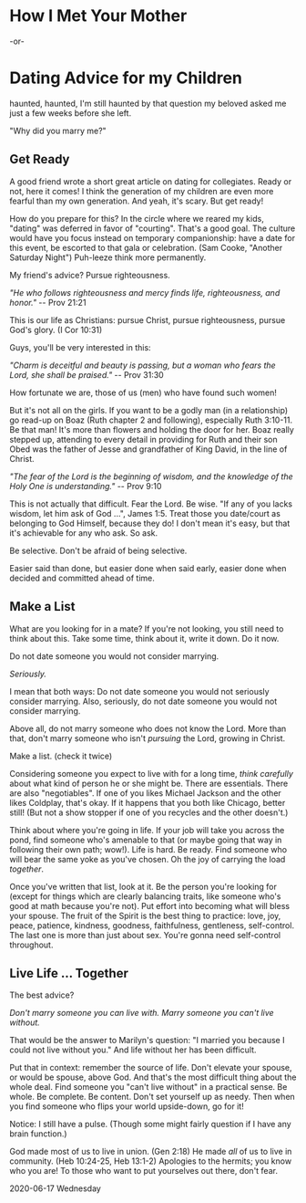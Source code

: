 # How I Met Your Mother

-or-

# Dating Advice for my Children

haunted, haunted,
I'm still haunted by that question my beloved asked me
just a few weeks before she left.

"Why did you marry me?"

## Get Ready

A good friend wrote a short great article on dating for collegiates.
Ready or not, here it comes! I think the generation of my children
are even more fearful than my own generation. And yeah, it's scary.
But get ready!

How do you prepare for this? In the circle where we reared my kids,
"dating" was deferred in favor of "courting". That's a good goal.
The culture would have you focus instead on temporary companionship:
have a date for this event, be escorted to that gala or celebration.
(Sam Cooke, "Another Saturday Night") Puh-leeze think more permanently.

My friend's advice? Pursue righteousness.

*"He who follows righteousness and mercy
finds life, righteousness, and honor."* -- Prov 21:21

This is our life as Christians: pursue Christ, pursue righteousness,
pursue God's glory. (I Cor 10:31)

Guys, you'll be very interested in this:

*"Charm is deceitful and beauty is passing,
but a woman who fears the Lord, she shall be praised."* -- Prov 31:30

How fortunate we are, those of us (men) who have found such women!

But it's not all on the girls.
If you want to be a godly man (in a relationship) go read-up on Boaz
(Ruth chapter 2 and following), especially Ruth 3:10-11.
Be that man! It's more than flowers and holding the door for her.
Boaz really stepped up, attending to every detail in providing for Ruth
and their son Obed was the father of Jesse and grandfather of King David,
in the line of Christ.

*"The fear of the Lord is the beginning of wisdom,
and the knowledge of the Holy One is understanding."* -- Prov 9:10

This is not actually that difficult. Fear the Lord. Be wise.
"If any of you lacks wisdom, let him ask of God ...", James 1:5.
Treat those you date/court as belonging to God Himself, because they do!
I don't mean it's easy, but that it's achievable for any who ask. So ask.

Be selective. Don't be afraid of being selective.

Easier said than done,
but easier done when said early,
easier done when decided and committed ahead of time.

## Make a List

What are you looking for in a mate?
If you're not looking, you still need to think about this.
Take some time, think about it, write it down. Do it now.

Do not date someone you would not consider marrying.

*Seriously.*

I mean that both ways: Do not date someone you would not seriously
consider marrying. Also, seriously, do not date someone you would not
consider marrying.

Above all, do not marry someone who does not know the Lord.
More than that, don't marry someone who isn't *pursuing* the Lord,
growing in Christ.

Make a list. (check it twice)

Considering someone you expect to live with for a long time,
*think carefully* about what kind of person he or she might be.
There are essentials. There are also "negotiables". If one of you likes
Michael Jackson and the other likes Coldplay, that's okay. If it happens
that you both like Chicago, better still! (But not a show stopper
if one of you recycles and the other doesn't.)

Think about where you're going in life. If your job will take you
across the pond, find someone who's amenable to that (or maybe going
that way in following their own path; wow!). Life is hard. Be ready.
Find someone who will bear the same yoke as you've chosen. Oh the joy
of carrying the load *together*.

Once you've written that list, look at it.
Be the person you're looking for (except for things which are clearly
balancing traits, like someone who's good at math because you're not).
Put effort into becoming what will bless your spouse. The fruit of the
Spirit is the best thing to practice: love, joy, peace, patience,
kindness, goodness, faithfulness, gentleness, self-control. The last one
is more than just about sex. You're gonna need self-control throughout.

## Live Life ... Together

The best advice?

*Don't marry someone you can live with.
Marry someone you* _can't_ *live without.*

That would be the answer to Marilyn's question:
"I married you because I could not live without you."
And life without her has been difficult.

Put that in context: remember the source of life.
Don't elevate your spouse, or would be spouse, above God.
And that's the most difficult thing about the whole deal.
Find someone you "can't live without" in a practical sense.
Be whole. Be complete. Be content. Don't set yourself up as needy.
Then when you find someone who flips your world upside-down, go for it!

Notice: I still have a pulse.
(Though some might fairly question if I have any brain function.)

God made most of us to live in union. (Gen 2:18)
He made *all* of us to live in community. (Heb 10:24-25, Heb 13:1-2)
Apologies to the hermits; you know who you are! To those who want to
put yourselves out there, don't fear.

2020-06-17 Wednesday


